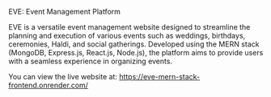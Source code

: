 EVE: Event Management Platform

EVE is a versatile event management website designed to streamline the planning and execution of various events such as weddings, birthdays, ceremonies, Haldi, and social gatherings. 
Developed using the MERN stack (MongoDB, Express.js, React.js, Node.js), the platform aims to provide users with a seamless experience in organizing events.

You can view the live website at:
https://eve-mern-stack-frontend.onrender.com/
